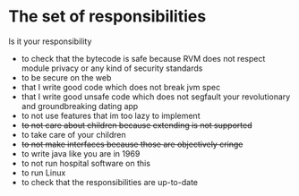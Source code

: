 # The set of responsibilities

Is it your responsibility

- to check that the bytecode is safe because RVM does not respect module privacy or any kind of security standards
- to be secure on the web
- that I write good code which does not break jvm spec
- that I write good unsafe code which does not segfault your revolutionary and groundbreaking dating app
- to not use features that im too lazy to implement
- ~~to not care about children because extending is not supported~~
- to take care of your children
- ~~to not make interfaces because those are objectively cringe~~
- to write java like you are in 1969
- to not run hospital software on this
- to run Linux
- to check that the responsibilities are up-to-date